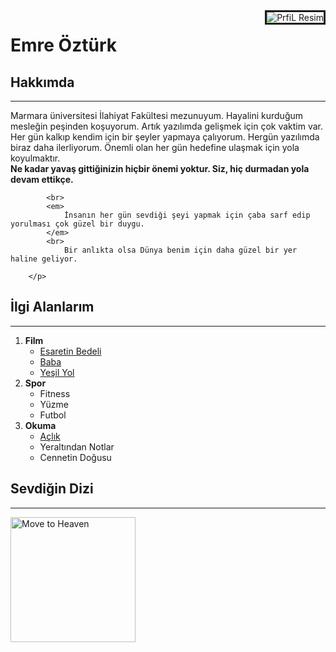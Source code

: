 



<img src="https://patika-prod.s3-eu-central-1.amazonaws.com/userFiles/emreoztrk/profilePicture" alt="PrfiL Resim" border="3" align="right" title="EmreÖztürk"  >

<!-- BAŞLIK -->
<h1>Emre Öztürk</h1>

<div>
    <h2>Hakkımda</h2>
    <hr>
        <p>
            Marmara üniversitesi İlahiyat Fakültesi mezunuyum. Hayalini kurduğum mesleğin peşinden koşuyorum. Artık yazılımda gelişmek için çok vaktim var. Her gün kalkıp kendim için bir şeyler yapmaya çalıyorum. Hergün yazılımda biraz daha ilerliyorum.
            Önemli olan her gün hedefine ulaşmak için yola koyulmaktır.
            <br> 
            <!-- ALINTI SÖZ     -->
            <strong> 
                Ne kadar yavaş gittiğinizin hiçbir önemi yoktur. Siz, hiç durmadan yola devam ettikçe.
            </strong> 
            
            <br>
            <em>
                İnsanın her gün sevdiği şeyi yapmak için çaba sarf edip yorulması çok güzel bir duygu.
            </em>    
            <br>
                Bir anlıkta olsa Dünya benim için daha güzel bir yer haline geliyor.
            
        </p>
</div>



<h2>İlgi Alanlarım</h2>
<hr>
<ol>
    <li><strong> Film</strong>
        <ul>
            <li>
                <a href="https://www.imdb.com/title/tt0111161/?ref_=ttls_li_tt" target="_blank">
                    Esaretin Bedeli 
                </a>        
            </li>
            <li> 
                <a href="https://www.imdb.com/title/tt0068646/?ref_=ttls_li_tt" target="_blank">
                    Baba
                </a>    
            </li>
            <li> 
                <a href="https://www.imdb.com/title/tt0120689/?ref_=ttls_li_tt" target="_blank">
                    Yeşil Yol
                </a>    
            </li>
        </ul>
    </li>
    <li><strong> Spor</strong>
        <ul>
            <li>Fitness</li>
            <li>Yüzme</li>
            <li>Futbol</li>    
        </ul>
    </li>
    <li><strong> Okuma</strong>
        <ul>
            <li>
                <a href="https://www.goodreads.com/book/show/13449825-a-l-k?from_search=true&from_srp=true&qid=MfAG2Ct3bX&rank=4" target="_blank">
                    Açlık
                </a>                
            </li>
            <li>Yeraltından Notlar</li>
            <li>Cennetin Doğusu</li>
        </ul>
    </li>
</ol>
 <h2>Sevdiğin Dizi</h2>
 <hr>
    <a href="https://www.imdb.com/title/tt11052470/" target="_blank">
        <img width="200" height="200" src="https://m.media-amazon.com/images/M/MV5BYjNhMDM4YWYtYWE1MS00NTQzLWE4OTctNWU5ZjA5OWYxZWRjXkEyXkFqcGdeQXVyMTEzMTI1Mjk3._V1_FMjpg_UX1000_.jpg" alt="Move to Heaven">
    </a>


